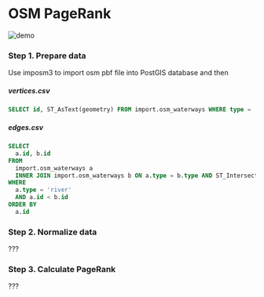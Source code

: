 # OSM PageRank

![demo](https://raw.githubusercontent.com/tartakynov/osm-pagerank-scala/master/docs/volga.gif)

### Step 1. Prepare data

Use imposm3 to import osm pbf file into PostGIS database and then

##### vertices.csv
```sql
SELECT id, ST_AsText(geometry) FROM import.osm_waterways WHERE type = 'river' ORDER BY id
```

##### edges.csv
```sql
SELECT
  a.id, b.id
FROM
  import.osm_waterways a
  INNER JOIN import.osm_waterways b ON a.type = b.type AND ST_Intersects(a.geometry, b.geometry)
WHERE
  a.type = 'river'
  AND a.id < b.id
ORDER BY
  a.id
```

### Step 2. Normalize data
???

### Step 3. Calculate PageRank
???
